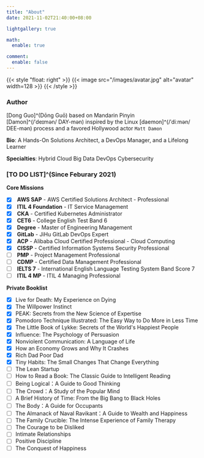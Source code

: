 ```yaml
---
title: "About"
date: 2021-11-02T21:40:00+08:00

lightgallery: true

math:
  enable: true

comment:
  enable: false
---
```


{{< style "float: right" >}}
{{< image src="/images/avatar.jpg" alt="avatar" width=128 >}}
{{< /style >}}

### Author

<i class="fas fa-tags fa-fw"></i> [Dong Guo]^(Dōng Guō) based on Mandarin Pinyin  
<i class="fas fa-tags fa-fw" style="opacity: 0"></i> [Damon]^(/ˈdeɪmən/ DAY-mən) inspired by the Linux [daemon]^(/ˈdiːmən/ DEE-mən) process and a favored Hollywood actor `Matt Damon`

<i class="fas fa-seedling fa-fw"></i> **Bio**: A Hands-On Solutions Architect, a DevOps Manager, and a Lifelong Learner

<i class="fas fa-user-tie fa-fw"></i> **Specialties**: <i class="fas fa-cloud-upload-alt fa-fw"></i> Hybrid Cloud <i class="fas fa-layer-group"></i> Big Data <i class="fas fa-code-branch fa-fw"></i> DevOps <i class="fas fa-user-shield fa-fw"></i> Cybersecurity

### [TO DO LIST]^(Since Feburary 2021)

<i class="fas fa-tasks fa-fw"></i> **Core Missions**

- [x] <i class="fab fa-aws fa-fw"></i> **AWS SAP** - AWS Certified Solutions Architect - Professional
- [x] <i class="fas fa-cogs fa-fw"></i> **ITIL 4 Foundation** - IT Service Management
- [x] <i class="fas fa-dharmachakra fa-fw"></i> **CKA** - Certified Kubernetes Administrator
- [x] <i class="fas fa-language fa-fw"></i> **CET6** - College English Test Band 6
- [x] <i class="fas fa-graduation-cap fa-fw"></i> **Degree** - Master of Engineering Management
- [x] <i class="fa-brands fa-gitlab fa-fw"></i> **GitLab** - JiHu GitLab DevOps Expert
- [x] <i class="fas fa-cloud fa-fw"></i> **ACP** - Alibaba Cloud Certified Professional - Cloud Computing
- [x] <i class="fas fa-user-shield fa-fw"></i> **CISSP** - Certified Information Systems Security Professional
- [ ] <i class="fas fa-users-cog fa-fw"></i> **PMP** - Project Management Professional
- [ ] <i class="fas fa-user-tag fa-fw"></i> **CDMP** - Certified Data Management Professional
- [ ] <i class="fas fa-language fa-fw"></i> **IELTS 7** - International English Language Testing System Band Score 7
- [ ] <i class="fas fa-cogs fa-fw"></i> **ITIL 4 MP** - ITIL 4 Managing Professional

<i class="fas fa-book-open fa-fw"></i> **Private Booklist**

- [x] Live for Death: My Experience on Dying
- [x] The Willpower Instinct 
- [x] PEAK: Secrets from the New Science of Expertise
- [x] Pomodoro Technique Illustrated: The Easy Way to Do More in Less Time
- [x] The Little Book of Lykke: Secrets of the World's Happiest People
- [x] Influence: The Psychology of Persuasion
- [x] Nonviolent Communication: A Language of Life
- [x] How an Economy Grows and Why It Crashes
- [x] Rich Dad Poor Dad
- [x] Tiny Habits: The Small Changes That Change Everything
- [ ] The Lean Startup
- [ ] How to Read a Book: The Classic Guide to Intelligent Reading
- [ ] Being Logical：A Guide to Good Thinking
- [ ] The Crowd：A Study of the Popular Mind
- [ ] A Brief History of Time: From the Big Bang to Black Holes
- [ ] The Body：A Guide for Occupants
- [ ] The Almanack of Naval Ravikant：A Guide to Wealth and Happiness
- [ ] The Family Crucible: The Intense Experience of Family Therapy
- [ ] The Courage to be Disliked
- [ ] Intimate Relationships
- [ ] Positive Discipline
- [ ] The Conquest of Happiness
